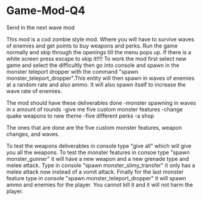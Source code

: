 # Game-Mod-Q4
Send in the next wave mod

This mod is a cod zombie style mod. Where you will have to survive waves of enemies and get points to buy weapons and perks.
Run the game normally and skip through the openings till the menu pops up. If there is a white screen press escape to skip it!!!!
To work the mod first select new game and select the difficultly then go into console and spawn in the monster teleport dropper with the command "spawn monster_teleport_dropper".This entity will then spawn in waves of enemies at a random rate and also ammo. It will also spawn itself to increase the wave rate of enemies.

The mod should have these deliverables done 
-monster spawning in waves in x amount of rounds
-give me five custom monster features
-change quake weapons to new theme
-five different perks 
-a shop

The ones that are done are the five custom monster features, weapon changes, and waves. 

To test the weapons deliverables in console type "give all" which will give you all the weapons.
To test the monster features in consoe type "spawn monster_gunner" it will have a new weapon and a new grenade type and melee attack. 
Type in console "spawn monster_slimy_transfer" it only has a melee attack now instead of a vomit attack.
Finally for the last monster feature type in console "spawn monster_teleport_dropper" it will spawn ammo and enemies for the player. You cannot kill it and it will not harm the player.
